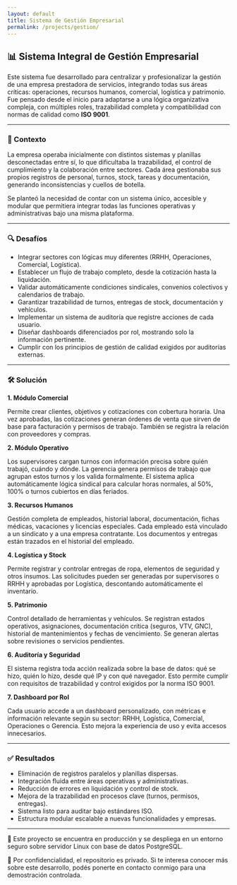 ```yaml
---
layout: default
title: Sistema de Gestión Empresarial
permalink: /projects/gestion/
---
```


## 📊 Sistema Integral de Gestión Empresarial

Este sistema fue desarrollado para centralizar y profesionalizar la gestión de una empresa prestadora de servicios, integrando todas sus áreas críticas: operaciones, recursos humanos, comercial, logística y patrimonio. Fue pensado desde el inicio para adaptarse a una lógica organizativa compleja, con múltiples roles, trazabilidad completa y compatibilidad con normas de calidad como **ISO 9001**.

---

### 🎯 Contexto

La empresa operaba inicialmente con distintos sistemas y planillas desconectadas entre sí, lo que dificultaba la trazabilidad, el control de cumplimiento y la colaboración entre sectores. Cada área gestionaba sus propios registros de personal, turnos, stock, tareas y documentación, generando inconsistencias y cuellos de botella.

Se planteó la necesidad de contar con un sistema único, accesible y modular que permitiera integrar todas las funciones operativas y administrativas bajo una misma plataforma.

---

### 🔍 Desafíos

- Integrar sectores con lógicas muy diferentes (RRHH, Operaciones, Comercial, Logística).
- Establecer un flujo de trabajo completo, desde la cotización hasta la liquidación.
- Validar automáticamente condiciones sindicales, convenios colectivos y calendarios de trabajo.
- Garantizar trazabilidad de turnos, entregas de stock, documentación y vehículos.
- Implementar un sistema de auditoría que registre acciones de cada usuario.
- Diseñar dashboards diferenciados por rol, mostrando solo la información pertinente.
- Cumplir con los principios de gestión de calidad exigidos por auditorías externas.

---

### 🛠️ Solución

**1. Módulo Comercial**

Permite crear clientes, objetivos y cotizaciones con cobertura horaria. Una vez aprobadas, las cotizaciones generan órdenes de venta que sirven de base para facturación y permisos de trabajo. También se registra la relación con proveedores y compras.

**2. Módulo Operativo**

Los supervisores cargan turnos con información precisa sobre quién trabajó, cuándo y dónde. La gerencia genera permisos de trabajo que agrupan estos turnos y los valida formalmente. El sistema aplica automáticamente lógica sindical para calcular horas normales, al 50%, 100% o turnos cubiertos en días feriados.

**3. Recursos Humanos**

Gestión completa de empleados, historial laboral, documentación, fichas médicas, vacaciones y licencias especiales. Cada empleado está vinculado a un sindicato y a una empresa contratante. Los documentos y entregas están trazados en el historial del empleado.

**4. Logística y Stock**

Permite registrar y controlar entregas de ropa, elementos de seguridad y otros insumos. Las solicitudes pueden ser generadas por supervisores o RRHH y aprobadas por Logística, descontando automáticamente el inventario.

**5. Patrimonio**

Control detallado de herramientas y vehículos. Se registran estados operativos, asignaciones, documentación crítica (seguros, VTV, GNC), historial de mantenimientos y fechas de vencimiento. Se generan alertas sobre revisiones o servicios pendientes.

**6. Auditoría y Seguridad**

El sistema registra toda acción realizada sobre la base de datos: qué se hizo, quién lo hizo, desde qué IP y con qué navegador. Esto permite cumplir con requisitos de trazabilidad y control exigidos por la norma ISO 9001.

**7. Dashboard por Rol**

Cada usuario accede a un dashboard personalizado, con métricas e información relevante según su sector: RRHH, Logística, Comercial, Operaciones o Gerencia. Esto mejora la experiencia de uso y evita accesos innecesarios.

---

### ✅ Resultados

- Eliminación de registros paralelos y planillas dispersas.
- Integración fluida entre áreas operativas y administrativas.
- Reducción de errores en liquidación y control de stock.
- Mejora de la trazabilidad en procesos clave (turnos, permisos, entregas).
- Sistema listo para auditar bajo estándares ISO.
- Estructura modular escalable a nuevas funcionalidades y empresas.

---

📁 Este proyecto se encuentra en producción y se despliega en un entorno seguro sobre servidor Linux con base de datos PostgreSQL.

🔐 Por confidencialidad, el repositorio es privado. Si te interesa conocer más sobre este desarrollo, podés ponerte en contacto conmigo para una demostración controlada.